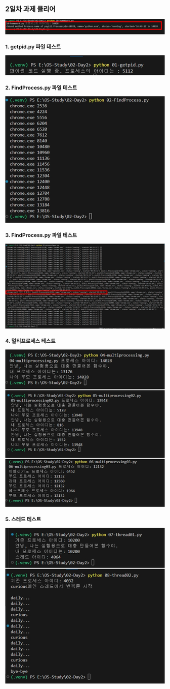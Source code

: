 ## 2일차 과제 클리어
![](screenshot/09.jpg)

### 1. getpid.py 파일 테스트
![](screenshot/01.jpg)

### 2. FindProcess.py 파일 테스트
![](screenshot/02.jpg)

### 3. FindProcess.py 파일 테스트
![](screenshot/03.jpg)

### 4. 멀티프로세스 테스트
![](screenshot/04.jpg)
![](screenshot/05.jpg)
![](screenshot/06.jpg)

### 5. 스레드 테스트
![](screenshot/07.jpg)
![](screenshot/08.jpg)